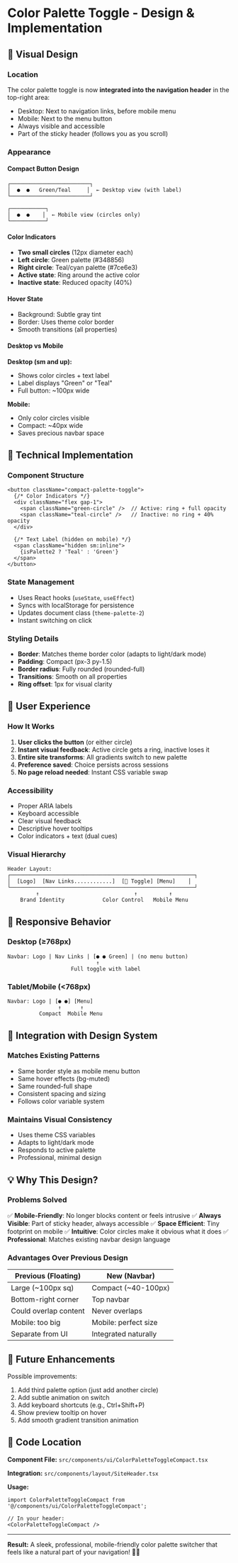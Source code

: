 # Color Palette Toggle - Design & Implementation

## 🎨 Visual Design

### Location

The color palette toggle is now **integrated into the navigation header** in the top-right area:

- Desktop: Next to navigation links, before mobile menu
- Mobile: Next to the menu button
- Always visible and accessible
- Part of the sticky header (follows you as you scroll)

### Appearance

#### Compact Button Design

```
┌─────────────────────────┐
│  ●  ●   Green/Teal     │  ← Desktop view (with label)
└─────────────────────────┘

┌───────────┐
│  ●  ●    │  ← Mobile view (circles only)
└───────────┘
```

#### Color Indicators

- **Two small circles** (12px diameter each)
- **Left circle**: Green palette (#348856)
- **Right circle**: Teal/cyan palette (#7ce6e3)
- **Active state**: Ring around the active color
- **Inactive state**: Reduced opacity (40%)

#### Hover State

- Background: Subtle gray tint
- Border: Uses theme color border
- Smooth transitions (all properties)

#### Desktop vs Mobile

**Desktop (sm and up):**

- Shows color circles + text label
- Label displays "Green" or "Teal"
- Full button: ~100px wide

**Mobile:**

- Only color circles visible
- Compact: ~40px wide
- Saves precious navbar space

## 🔧 Technical Implementation

### Component Structure

```tsx
<button className="compact-palette-toggle">
  {/* Color Indicators */}
  <div className="flex gap-1">
    <span className="green-circle" />  // Active: ring + full opacity
    <span className="teal-circle" />   // Inactive: no ring + 40% opacity
  </div>
  
  {/* Text Label (hidden on mobile) */}
  <span className="hidden sm:inline">
    {isPalette2 ? 'Teal' : 'Green'}
  </span>
</button>
```

### State Management

- Uses React hooks (`useState`, `useEffect`)
- Syncs with localStorage for persistence
- Updates document class (`theme-palette-2`)
- Instant switching on click

### Styling Details

- **Border**: Matches theme border color (adapts to light/dark mode)
- **Padding**: Compact (px-3 py-1.5)
- **Border radius**: Fully rounded (rounded-full)
- **Transitions**: Smooth on all properties
- **Ring offset**: 1px for visual clarity

## 🎯 User Experience

### How It Works

1. **User clicks the button** (or either circle)
2. **Instant visual feedback**: Active circle gets a ring, inactive loses it
3. **Entire site transforms**: All gradients switch to new palette
4. **Preference saved**: Choice persists across sessions
5. **No page reload needed**: Instant CSS variable swap

### Accessibility

- Proper ARIA labels
- Keyboard accessible
- Clear visual feedback
- Descriptive hover tooltips
- Color indicators + text (dual cues)

### Visual Hierarchy

```
Header Layout:
┌──────────────────────────────────────────────────────────┐
│  [Logo]  [Nav Links............]  [🎨 Toggle] [Menu]    │
└──────────────────────────────────────────────────────────┘
         ↑                              ↑          ↑
    Brand Identity            Color Control   Mobile Menu
```

## 📱 Responsive Behavior

### Desktop (≥768px)

```
Navbar: Logo | Nav Links | [● ● Green] | (no menu button)
                            ↑
                    Full toggle with label
```

### Tablet/Mobile (<768px)

```
Navbar: Logo | [● ●] [Menu]
                ↑      ↑
          Compact  Mobile Menu
```

## 🎨 Integration with Design System

### Matches Existing Patterns

- Same border style as mobile menu button
- Same hover effects (bg-muted)
- Same rounded-full shape
- Consistent spacing and sizing
- Follows color variable system

### Maintains Visual Consistency

- Uses theme CSS variables
- Adapts to light/dark mode
- Responds to active palette
- Professional, minimal design

## 💡 Why This Design?

### Problems Solved

✅ **Mobile-Friendly**: No longer blocks content or feels intrusive
✅ **Always Visible**: Part of sticky header, always accessible
✅ **Space Efficient**: Tiny footprint on mobile
✅ **Intuitive**: Color circles make it obvious what it does
✅ **Professional**: Matches existing navbar design language

### Advantages Over Previous Design

| Previous (Floating) | New (Navbar) |
|---------------------|--------------|
| Large (~100px sq) | Compact (~40-100px) |
| Bottom-right corner | Top navbar |
| Could overlap content | Never overlaps |
| Mobile: too big | Mobile: perfect size |
| Separate from UI | Integrated naturally |

## 🚀 Future Enhancements

Possible improvements:

1. Add third palette option (just add another circle)
2. Add subtle animation on switch
3. Add keyboard shortcuts (e.g., Ctrl+Shift+P)
4. Show preview tooltip on hover
5. Add smooth gradient transition animation

## 📝 Code Location

**Component File:**
`src/components/ui/ColorPaletteToggleCompact.tsx`

**Integration:**
`src/components/layout/SiteHeader.tsx`

**Usage:**

```tsx
import ColorPaletteToggleCompact from '@/components/ui/ColorPaletteToggleCompact';

// In your header:
<ColorPaletteToggleCompact />
```

---

**Result:** A sleek, professional, mobile-friendly color palette switcher that feels like a natural part of your navigation! 🎨✨

